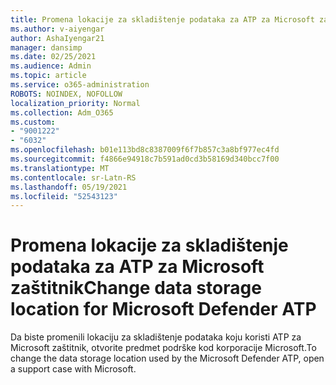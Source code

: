 ```yaml
---
title: Promena lokacije za skladištenje podataka za ATP za Microsoft zaštitnik
ms.author: v-aiyengar
author: AshaIyengar21
manager: dansimp
ms.date: 02/25/2021
ms.audience: Admin
ms.topic: article
ms.service: o365-administration
ROBOTS: NOINDEX, NOFOLLOW
localization_priority: Normal
ms.collection: Adm_O365
ms.custom:
- "9001222"
- "6032"
ms.openlocfilehash: b01e113bd8c8387009f6f7b857c3a8bf977ec4fd
ms.sourcegitcommit: f4866e94918c7b591ad0cd3b58169d340bcc7f00
ms.translationtype: MT
ms.contentlocale: sr-Latn-RS
ms.lasthandoff: 05/19/2021
ms.locfileid: "52543123"
---
```

# <a name="change-data-storage-location-for-microsoft-defender-atp"></a><span data-ttu-id="08953-102">Promena lokacije za skladištenje podataka za ATP za Microsoft zaštitnik</span><span class="sxs-lookup"><span data-stu-id="08953-102">Change data storage location for Microsoft Defender ATP</span></span>

<span data-ttu-id="08953-103">Da biste promenili lokaciju za skladištenje podataka koju koristi ATP za Microsoft zaštitnik, otvorite predmet podrške kod korporacije Microsoft.</span><span class="sxs-lookup"><span data-stu-id="08953-103">To change the data storage location used by the Microsoft Defender ATP, open a support case with Microsoft.</span></span>
